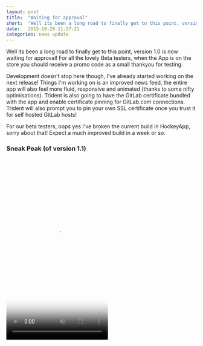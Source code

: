 ```yaml
---
layout: post
title:  "Waiting for approval"
short:  "Well its been a long road to finally get to this point, version 1.0 is now waiting for approval! For all our lovely Beta testers, when the App is on the store you should receive a promo code as a small thankyou for testing."
date:   2015-10-20 11:27:21
categories: news update
---
```

Well its been a long road to finally get to this point, version 1.0 is now waiting for approval! For all the lovely Beta testers, when the App is on the store you should receive a promo code as a small thankyou for testing.

Development doesn't stop here though, I've already started working on the next release! Things I'm working on is an improved news feed, the entire app will also feel more fluid, responsive and animated (thanks to some nifty optimisations). Trident is also going to have the GitLab certificate bundled with the app and enable certificate pinning for GitLab.com connections. Trident will also prompt you to pin your own SSL certificate once you trust it for self hosted GitLab hosts!

For our beta testers, oops yes I've broken the current build in HockeyApp, sorry about that! Expect a much improved build in a week or so.

### Sneak Peak (of version 1.1)

<video src="{{ site.baseurl }}/assets/sneak_peak.mp4" poster="{{ site.baseurl }}/assets/sneak_peak.png" width="269" height="480" controls preload></video>
